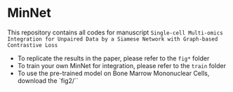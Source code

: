 # MinNet
This repository contains all codes for manuscript `Single-cell Multi-omics Integration for Unpaired Data by a Siamese Network with Graph-based Contrastive Loss`

- To replicate the results in the paper, please refer to the ``fig*`` folder
- To train your own MinNet for integration, please refer to the ``train`` folder
- To use the pre-trained model on Bone Marrow Mononuclear Cells, download the `fig2/``
